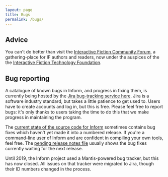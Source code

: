 ```yaml
---
layout: page
title: Bugs
permalink: /bugs/
---
```


## Advice

You can't do better than visit the [Interactive Fiction Community Forum](https://intfiction.org),
a gathering-place for IF authors and readers, now under the auspices of the
the [Interactive Fiction Technology Foundation](https://iftechfoundation.org).

## Bug reporting

A catalogue of known bugs in Inform, and progress in fixing them, is currently
being hosted by the [Jira bug-tracking service here](https://inform7.atlassian.net/).
Jira is a software industry standard, but takes a little patience to get used to.
Users have to create accounts and log in, but this is free. Please feel free to
report bugs: it's only thanks to users taking the time to do this that we make
progress in maintaining the program.

The [current state of the source code for Inform](https://github.com/ganelson/inform)
sometimes contains bug fixes which haven't yet made it into a numbered release. If
you're a command-line user of Inform and are confident in compiling your own tools,
feel free. The [pending release notes file](https://github.com/ganelson/inform/blob/master/notes/working_notes.md)
usually shows the bug fixes currently waiting for the next release.

Until 2019, the Inform project used a Mantis-powered bug tracker, but this has
now closed. All issues on that tracker were migrated to Jira, though their
ID numbers changed in the process.
